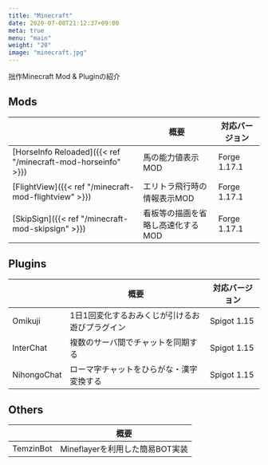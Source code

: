 ```yaml
---
title: "Minecraft"
date: 2020-07-08T21:12:37+09:00
meta: true
menu: "main"
weight: "20"
image: "minecraft.jpg"
---
```


拙作Minecraft Mod & Pluginの紹介

## Mods

|                                                                 | 概要                                 | 対応バージョン |
| --------------------------------------------------------------- | ------------------------------------ | -------------- |
| [HorseInfo Reloaded]({{< ref "/minecraft-mod-horseinfo" >}})    | 馬の能力値表示MOD                    | Forge 1.17.1     |
| [FlightView]({{< ref "/minecraft-mod-flightview" >}})           | エリトラ飛行時の情報表示MOD          | Forge 1.17.1    |
| [SkipSign]({{< ref "/minecraft-mod-skipsign" >}})               | 看板等の描画を省略し高速化するMOD    | Forge 1.17.1    |

## Plugins

|                  | 概要                                                   | 対応バージョン |
| ---------------- | ------------------------------------------------------ | -------------- |
| Omikuji          | 1日1回変化するおみくじが引けるお遊びプラグイン         | Spigot 1.15    |
| InterChat        | 複数のサーバ間でチャットを同期する                     | Spigot 1.15    |
| NihongoChat      | ローマ字チャットをひらがな・漢字変換する               | Spigot 1.15    |

## Others

|                  | 概要                                                                    |
| ---------------- | ----------------------------------------------------------------------- |
| TemzinBot        | Mineflayerを利用した簡易BOT実装                                         |
